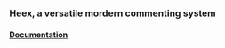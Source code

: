 ### Heex, a versatile mordern commenting system

#### [Documentation](https://github.com/JekyllCloud/heex-docs)
